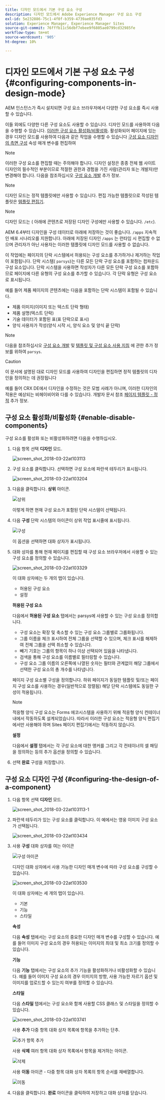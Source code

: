 ```yaml
---
title: 디자인 모드에서 기본 구성 요소 구성
description: 디자인 모드에서 Adobe Experience Manager 구성 요소 구성
exl-id: 5e232886-75c1-4f0f-b359-4739ae035fd3
solution: Experience Manager, Experience Manager Sites
source-git-commit: 76fffb11c56dbf7ebee9f6805ae0799cd32985fe
workflow-type: tm+mt
source-wordcount: '905'
ht-degree: 10%

---
```


# 디자인 모드에서 기본 구성 요소 구성{#configuring-components-in-design-mode}

AEM 인스턴스가 즉시 설치되면 구성 요소 브라우저에서 다양한 구성 요소를 즉시 사용할 수 있습니다.

이들 외에도 다양한 다른 구성 요소도 사용할 수 있습니다. 디자인 모드를 사용하여 다음을 수행할 수 있습니다. [이러한 구성 요소 활성화/비활성화](#enable-disable-components). 활성화되어 페이지에 있는 경우 디자인 모드를 사용하여 다음과 같은 작업을 수행할 수 있습니다 [구성 요소 디자인의 측면 구성](#configuring-the-design-of-a-component) 속성 매개 변수를 편집하여

>[!NOTE]
>
>이러한 구성 요소를 편집할 때는 주의해야 합니다. 디자인 설정은 종종 전체 웹 사이트 디자인의 필수적인 부분이므로 적절한 권한과 경험을 가진 사람(관리자 또는 개발자)만 변경해야 합니다. 다음을 참조하십시오 [구성 요소 개발](/help/sites-developing/components.md) 추가 정보.

>[!NOTE]
>
>디자인 모드는 정적 템플릿에만 사용할 수 있습니다. 편집 가능한 템플릿으로 작성된 템플릿은 [템플릿 편집기](/help/sites-authoring/templates.md).

>[!NOTE]
>
>디자인 모드는 ( 아래에 콘텐츠로 저장된 디자인 구성에만 사용할 수 있습니다. `/etc`).
>
>AEM 6.4부터 디자인을 구성 데이터로 아래에 저장하는 것이 좋습니다. `/apps` 지속적인 배포 시나리오를 지원합니다. 아래에 저장된 디자인 `/apps` 는 런타임 시 편집할 수 없으며 관리자가 아닌 사용자는 이러한 템플릿에 디자인 모드를 사용할 수 없습니다.

이 작업에는 페이지의 단락 시스템에서 허용되는 구성 요소를 추가하거나 제거하는 작업이 포함됩니다. 단락 시스템( `parsys`)는 다른 모든 단락 구성 요소를 포함하는 컴파운드 구성 요소입니다. 단락 시스템을 사용하면 작성자가 다른 모든 단락 구성 요소를 포함하므로 페이지에 다른 유형의 구성 요소를 추가할 수 있습니다. 각 단락 유형은 구성 요소로 표시됩니다.

예를 들어 제품 페이지의 콘텐츠에는 다음을 포함하는 단락 시스템이 포함될 수 있습니다.

* 제품 이미지(이미지 또는 텍스트 단락 형태)
* 제품 설명(텍스트 단락)
* 기술 데이터가 포함된 표(표 단락으로 표시)
* 양식 사용자가 작성(양식 시작 시, 양식 요소 및 양식 끝 단락)

>[!NOTE]
>
>다음을 참조하십시오 [구성 요소 개발](/help/sites-developing/components.md) 및 [템플릿 및 구성 요소 사용 지침](/help/sites-developing/dev-guidelines-bestpractices.md#guidelines-for-using-templates-and-components) 에 관한 추가 정보를 위하여 `parsys`.

>[!CAUTION]
>
>이 문서에 설명된 대로 디자인 모드를 사용하여 디자인을 편집하면 정적 템플릿의 디자인을 정의하는 데 권장됩니다
>
>예를 들어 CRX DE에서 디자인을 수정하는 것은 모범 사례가 아니며, 이러한 디자인의 적용은 예상되는 비헤이비어와 다를 수 있습니다. 개발자 문서 참조 [페이지 템플릿 - 정적](/help/sites-developing/page-templates-static.md#how-template-designs-are-applied) 추가 정보.

## 구성 요소 활성화/비활성화 {#enable-disable-components}

구성 요소를 활성화 또는 비활성화하려면 다음을 수행하십시오.

1. 다음 항목 선택 **디자인** 모드.

   ![screen_shot_2018-03-22at103113](assets/screen_shot_2018-03-22at103113.png)

1. 구성 요소를 클릭합니다. 선택하면 구성 요소에 파란색 테두리가 표시됩니다.

   ![screen_shot_2018-03-22at103204](assets/screen_shot_2018-03-22at103204.png)

1. 다음을 클릭합니다. **상위** 아이콘.

   ![상위](do-not-localize/screen_shot_2018-03-22at103204.png)

   이렇게 하면 현재 구성 요소가 포함된 단락 시스템이 선택됩니다.

1. 다음 **구성** 단락 시스템의 아이콘이 상위 작업 표시줄에 표시됩니다.

   ![구성](do-not-localize/screen_shot_2018-03-22at103256.png)

   이 옵션을 선택하면 대화 상자가 표시됩니다.

1. 대화 상자를 통해 현재 페이지를 편집할 때 구성 요소 브라우저에서 사용할 수 있는 구성 요소를 정의할 수 있습니다.

   ![screen_shot_2018-03-22at103329](assets/screen_shot_2018-03-22at103329.png)

   이 대화 상자에는 두 개의 탭이 있습니다.

   * 허용된 구성 요소
   * 설정

   **허용된 구성 요소**

   다음에서 **허용된 구성 요소** 탭에서는 parsys에 사용할 수 있는 구성 요소를 정의합니다.

   * 구성 요소는 확장 및 축소할 수 있는 구성 요소 그룹별로 그룹화됩니다.
   * 그룹 이름을 체크 표시하여 전체 그룹을 선택할 수 있으며, 체크 표시를 해제하여 전체 그룹을 선택 취소할 수 있습니다.
   * 빼기 기호는 그룹의 항목이 하나 이상 선택되어 있음을 나타냅니다.
   * 검색을 통해 구성 요소를 이름별로 필터링할 수 있습니다.
   * 구성 요소 그룹 이름의 오른쪽에 나열된 숫자는 필터와 관계없이 해당 그룹에서 선택한 구성 요소의 총 개수를 나타냅니다.

   페이지 구성 요소별 구성을 정의합니다. 하위 페이지가 동일한 템플릿 및/또는 페이지 구성 요소를 사용하는 경우(일반적으로 정렬됨) 해당 단락 시스템에도 동일한 구성이 적용됩니다.

   >[!NOTE]
   >
   >적응형 양식 구성 요소는 Forms 에코시스템을 사용하기 위해 적응형 양식 컨테이너 내에서 작동하도록 설계되었습니다. 따라서 이러한 구성 요소는 적응형 양식 편집기에서만 사용해야 하며 Sites 페이지 편집기에서는 작동하지 않습니다.

   **설정**

   다음에서 **설정** 탭에서는 각 구성 요소에 대한 앵커를 그리고 각 컨테이너의 셀 패딩을 정의하는 등의 추가 옵션을 정의할 수 있습니다.

1. 선택 **완료** 구성을 저장합니다.

## 구성 요소 디자인 구성 {#configuring-the-design-of-a-component}

1. 다음 항목 선택 **디자인** 모드.

   ![screen_shot_2018-03-22at103113-1](assets/screen_shot_2018-03-22at103113-1.png)

1. 파란색 테두리가 있는 구성 요소를 클릭합니다. 이 예에서는 영웅 이미지 구성 요소가 선택됩니다.

   ![screen_shot_2018-03-22at103434](assets/screen_shot_2018-03-22at103434.png)

1. 사용 **구성** 대화 상자를 여는 아이콘

   ![구성 아이콘](do-not-localize/screen_shot_2018-03-22at103256-1.png)

   디자인 대화 상자에서 사용 가능한 디자인 매개 변수에 따라 구성 요소를 구성할 수 있습니다.

   ![screen_shot_2018-03-22at103530](assets/screen_shot_2018-03-22at103530.png)

   이 대화 상자에는 세 개의 탭이 있습니다.

   * 기본
   * 기능
   * 스타일

   **속성**

   다음 **속성** 탭에서는 구성 요소의 중요한 디자인 매개 변수를 구성할 수 있습니다. 예를 들어 이미지 구성 요소의 경우 허용되는 이미지의 최대 및 최소 크기를 정의할 수 있습니다.

   **기능**

   다음 **기능** 탭에서는 구성 요소의 추가 기능을 활성화하거나 비활성화할 수 있습니다. 예를 들어 이미지 구성 요소의 경우 이미지의 방향, 사용 가능한 자르기 옵션 및 이미지를 업로드할 수 있는지 여부를 정의할 수 있습니다.

   **스타일**

   다음 **스타일** 탭에서는 구성 요소와 함께 사용할 CSS 클래스 및 스타일을 정의할 수 있습니다.

   ![screen_shot_2018-03-22at103741](assets/screen_shot_2018-03-22at103741.png)

   사용 **추가** 다중 항목 대화 상자 목록에 항목을 추가하는 단추.

   ![추가 항목 추가](assets/chlimage_1-94.png)

   사용 **삭제** 여러 항목 대화 상자 목록에서 항목을 제거하는 아이콘.

   ![삭제](do-not-localize/screen_shot_2018-03-22at103809.png)

   사용 **이동** 아이콘 - 다중 항목 대화 상자 목록의 항목 순서를 재배열합니다.

   ![이동](do-not-localize/screen_shot_2018-03-22at103816.png)

1. 다음을 클릭합니다. **완료** 아이콘을 클릭하여 저장하고 대화 상자를 닫습니다.
